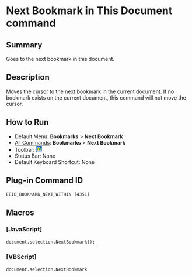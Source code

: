 # Next Bookmark in This Document command

## Summary

Goes to the next bookmark in this document.

## Description

Moves the cursor to the next bookmark in the current document. If no bookmark exists on the current
document, this command will not move the cursor.

## How to Run

- Default Menu: **Bookmarks** \> **Next Bookmark**
- [All Commands](../tools/all_commands): **Bookmarks** \> **Next Bookmark**
- Toolbar: ![](../../images/bookmarknextwithin.png)
- Status Bar: None
- Default Keyboard Shortcut: None

## Plug-in Command ID

```
EEID_BOOKMARK_NEXT_WITHIN (4351)
```

## Macros

### \[JavaScript\]

```
document.selection.NextBookmark();
```

### \[VBScript\]

```
document.selection.NextBookmark
```
